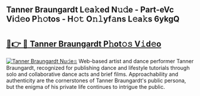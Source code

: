 ## Tanner Braungardt L𝚎a𝚔ed N𝚞𝚍e - Part-eVc Vi𝚍𝚎o P𝚑𝚘tos - H𝚘𝚝 O𝚗𝚕yf𝚊ns L𝚎a𝚔s 6ykgQ

# <h2><a href="http://kff3hi.oniu.top/?m=Tanner+Braungardt">🔗👉 🔴 Tanner Braungardt P𝚑ot𝚘𝚜 V𝚒d𝚎o</a></h2>

[![Tanner Braungardt Nu𝚍e𝚜](https://i.imgur.com/0qMVB7G.gif)](http://kff3hi.oniu.top/?m=Tanner+Braungardt)
Web-based artist and dance performer Tanner Braungardt, recognized for publishing dance and lifestyle tutorials through solo and collaborative dance acts and brief films. Approachability and authenticity are the cornerstones of Tanner Braungardt's public persona, but the enigma of his private life continues to intrigue the public.  
